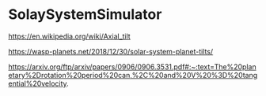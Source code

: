 # SolaySystemSimulator

https://en.wikipedia.org/wiki/Axial_tilt

https://wasp-planets.net/2018/12/30/solar-system-planet-tilts/

https://arxiv.org/ftp/arxiv/papers/0906/0906.3531.pdf#:~:text=The%20planetary%2Drotation%20period%20can,%2C%20and%20V%20%3D%20tangential%20velocity.
